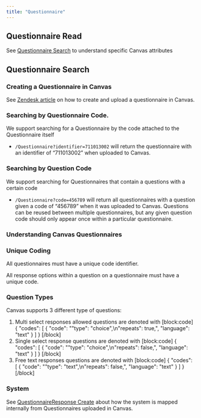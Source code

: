 ```yaml
---
title: "Questionnaire"
---
```


## Questionnaire Read
See [Questionnaire Search](ref:questionnaire-search)  to understand specific Canvas attributes

## Questionnaire Search
### Creating a Questionnaire in Canvas

See [Zendesk article](https://canvas-medical.zendesk.com/hc/en-us/articles/4403561447827-Creating-a-New-Questionnaire) on how to create and upload a questionnaire in Canvas.

### Searching by Questionnaire Code.

We support searching for a Questionnaire by the code attached to the Questionnaire itself 

- `/Questionnaire?identifier=711013002` will return the questionnaire with an identifier of “711013002” when uploaded to Canvas.

### Searching by Question Code

We support searching for Questionnaires that contain a questions with a certain code

- `/Questionnaire?code=456789` will return all questionnaires with a question given a code of “456789” when it was uploaded to Canvas.  Questions can be reused between multiple questionnaires, but any given question code should only appear once within a particular questionnaire.

### Understanding Canvas Questionnaires

### Unique Coding

All questionnaires must have a unique code identifier. 

All response options within a question on a questionnaire must have a unique code. 

### Question Types

Canvas supports 3 different type of questions: 

1. Multi select responses allowed questions are denoted with 
[block:code]
{
  "codes": [
    {
      "code": "\"type\": \"choice\",\n\"repeats\": true,",
      "language": "text"
    }
  ]
}
[/block]
2. Single select response questions are denoted with 
[block:code]
{
  "codes": [
    {
      "code": "\"type\": \"choice\",\n\"repeats\": false,",
      "language": "text"
    }
  ]
}
[/block]
1. Free text responses questions are denoted with 
[block:code]
{
  "codes": [
    {
      "code": "\"type\": \"text\",\n\"repeats\": false,",
      "language": "text"
    }
  ]
}
[/block]
### System 

See [QuestionnaireResponse Create](ref:questionnaireresponse-create) about how the system is mapped internally from Questionnaires uploaded in Canvas.